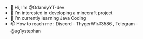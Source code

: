 - 👋 Hi, I’m @OdamiyYT-dev
- 👀 I’m interested in developing a minecraft project
- 🌱 I’m currently learning Java Coding
- 📫 How to reach me : Discord - ThygerWir#3586 , Telegram - @ug1ystephan

<!---
OdamiyYT-dev/OdamiyYT-dev is a ✨ special ✨ repository because its `README.md` (this file) appears on your GitHub profile.
You can click the Preview link to take a look at your changes.
--->

